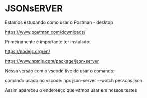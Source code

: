 # JSONsERVER

Estamos estudando como usar o Postman - desktop

https://www.postman.com/downloads/

Primeiramente é importante ter instalado:

https://nodejs.org/en/

https://www.npmjs.com/package/json-server

Nessa versão com o vscode tive de usar o comando:

comando usado no vscode:    npx json-server --watch pessoas.json

Assim apareceu o endereeço que vamos usar em nossos testes
